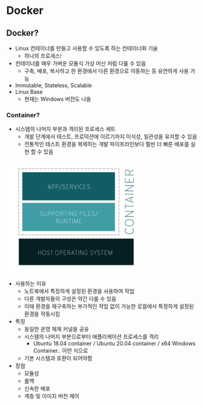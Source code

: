 # Docker



## Docker?

* Linux 컨테이너를 만들고 사용할 수 있도록 하는 컨테이너화 기술
  * 하나의 프로세스!
* 컨테이너를 매우 가벼운 모듈식 가상 머신 처럼 다룰 수 있음
  * 구축, 배포, 복사하고 한 환경에서 다른 환경으로 이동하는 등 유연하게 사용 가능
* Immutable, Stateless, Scalable
* Linux Base
  * 현재는 Windows 버전도 나옴



### Container?

* 시스템의 나머지 부분과 격리된 프로세스 세트
  * 개발 단계에서 테스트, 프로덕션에 이르기까지 이식성, 일관성을 유지할 수 있음
  * 전통적인 테스트 환경을 복제하는 개발 파이프라인보다 훨씬 더 빠른 배포를 실현 할 수 있음

![image-20200919170002345](./figure/container)


* 사용하는 이유
  * 노트북에서 특정하게 설정된 환경을 사용하여 작업
  * 다른 개발자들의 구성은 약간 다를 수 있음
  * 이때 환경을 재구축하는 부가적인 작업 없이 가능한 로컬에서 특정하게 설정된 환경을 작동시킴
* 특징
  * 동일한 운영 체제 커널을 공유
  * 시스템의 나머지 부분으로부터 애플리케이션 프로세스를 격리
    * Ubuntu 18.04 container / Ubuntu 20.04 container / x64 Windows Container.. 이런 식으로
  * 기본 시스템과 호환이 되어야함
* 장점
  * 모듈성
  * 롤백
  * 신속한 배포
  * 계층 및 이미지 버전 제어

